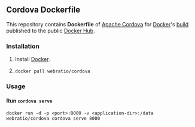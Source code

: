 ## Cordova Dockerfile

This repository contains **Dockerfile** of [Apache Cordova](http://cordova.apache.org/) for [Docker](https://www.docker.com/)'s [build](https://registry.hub.docker.com/u/webratio/cordova/) published to the public [Docker Hub](https://hub.docker.com/).

### Installation

1. Install [Docker](https://www.docker.com/).

2. `docker pull webratio/cordova`

### Usage

#### Run `cordova serve`

    docker run -d -p <port>:8000 -v <application-dir>:/data webratio/cordova cordova serve 8000